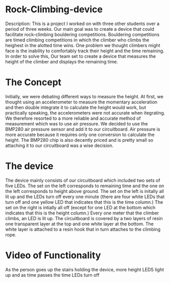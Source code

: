 # Rock-Climbing-device
Description: This is a project I worked on with three other students over a period of three weeks. Our main goal was to create a device that could facilitate rock-climbing bouldering competitions. Bouldering competitions are timed climbing competitions in which the climber who climbs the heighest in the alotted time wins. One problem we thought climbers might face is the inability to comfortably track their height and the time remaining. In order to solve this, Our team set to create a device that measures the height of the climber and displays the remaining time.
# The Concept
Initially, we were debating different ways to measure the height. At first, we thought using an accelerometer to measure the momentary acceleration and then double integrate it to calculate the height would work, but practically speaking, the accelerometers were not accurate when itegrating. We therefore resorted to a more reliable and accurate method of measurement which was to use air pressure. We decided to use the BMP280 air pressure sensor and add it to our circuitboard. Air pressure is more accurate because it requires only one conversion to calculate the height. The BMP280 chip is also decently priced and is pretty small so attaching it to our circuitboard was a wise decision.
# The device

The device mainly consists of our circuitboard which included two sets of five LEDs. The set on the left corresponds to remaining time and the one on the left corresponds to height above ground. The set on the left is initally all lit up and the LEDs turn off every one minute (there are four white LEDs that turn off and one yellow LED that indicates that this is the time column.) The set on the right is intially all off (except for one LED at the bottom which indicates that this is the height column.) Every one meter that the climber climbs, an LED is lit up. The circuitboard is covered by a two layers of resin one transparent layer at the top and one white layer at the bottom. The white layer is attached to a resin hook that in turn attaches to the climbing rope.

# Video of Functionality
As the person goes up the stairs holding the device, more height LEDS light up and as time passes the time LEDs turn off
